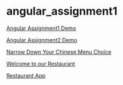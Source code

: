 # angular_assignment1


<a href='https://shshrwt.github.io/aashish_assign1/assignment1/'>Angular Assignment1 Demo</a>

<a href='https://shshrwt.github.io/aashish_assign1/assignment2/'>Angular Assignment2 Demo</a>

<a href='https://shshrwt.github.io/aashish_assign1/assignment3/'>Narrow Down Your Chinese Menu Choice</a>

<a href='https://shshrwt.github.io/aashish_assign1/assignment4/'>Welcome to our Restaurant</a>

<a href='https://shshrwt.github.io/aashish_assign1/assignment5/'>Restaurant App</a>
